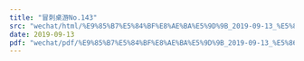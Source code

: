 ```yaml
---
title: "冒刺桌游No.143"
src: "wechat/html/%E9%85%B7%E5%84%BF%E8%AE%BA%E5%9D%9B_2019-09-13_%E5%86%92%E5%88%BA%E6%A1%8C%E6%B8%B8No.143.html"
date: 2019-09-13
pdf: "wechat/pdf/%E9%85%B7%E5%84%BF%E8%AE%BA%E5%9D%9B_2019-09-13_%E5%86%92%E5%88%BA%E6%A1%8C%E6%B8%B8No.143.pdf"
---
```

